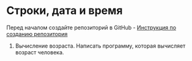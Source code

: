 # Строки, дата и время

Перед началом создайте репозиторий в GitHub - [Инструкция по созданию репозитория](../create-github-project/create-github-project.md)

1. Вычисление возраста. Написать программу, которая вычисляет возраст человека.
